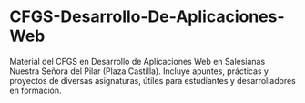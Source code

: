 # CFGS-Desarrollo-De-Aplicaciones-Web
Material del CFGS en Desarrollo de Aplicaciones Web en Salesianas Nuestra Señora del Pilar (Plaza Castilla). Incluye apuntes, prácticas y proyectos de diversas asignaturas, útiles para estudiantes y desarrolladores en formación.
